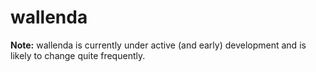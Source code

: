 # wallenda

**Note:** wallenda is currently under active (and early) development and is likely to change quite frequently.
